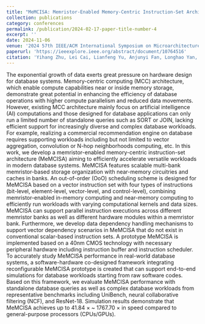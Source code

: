 ```yaml
---
title: "MeMCISA: Memristor-Enabled Memory-Centric Instruction-Set Architecture for Database Workloads"
collection: publications
category: conferences
permalink: /publication/2024-02-17-paper-title-number-4
excerpt: ''
date: 2024-11-06
venue: '2024 57th IEEE/ACM International Symposium on Microarchitecture (MICRO)'
paperurl: 'https://ieeexplore.ieee.org/abstract/document/10764516'
citation: 'Yihang Zhu, Lei Cai, Lianfeng Yu, Anjunyi Fan, Longhao Yan, Zhaokun Jing, Bonan Yan, Pek Jun Tiw, Yuqi Li, Yaoyu Tao*, Yuchao Yang*'
---
```


The exponential growth of data exerts great pressure on hardware design for database systems. Memory-centric computing (MCC) architecture, which enable compute capabilities near or inside memory storage, demonstrate great potential in enhancing the efficiency of database operations with higher compute parallelism and reduced data movements. However, existing MCC architecture mainly focus on artificial intelligence (AI) computations and those designed for database applications can only run a limited number of standalone queries such as SORT or JOIN, lacking efficient support for increasingly diverse and complex database workloads. For example, realizing a commercial recommendation engine on database requires supporting workloads including but not limited to vector aggregation, convolution or N-hop neighborhoods computing, etc. In this work, we develop a memristor-enabled memory-centric instruction-set architecture (MeMCISA) aiming to efficiently accelerate versatile workloads in modern database systems. MeMCISA features scalable multi-bank memristor-based storage organization with near-memory circuitries and caches in banks. An out-of-order (OoO) scheduling scheme is designed for MeMCISA based on a vector instruction set with four types of instructions (bit-level, element-level, vector-level, and control-level), combining memristor-enabled in-memory computing and near-memory computing to efficiently run workloads with varying computational kernels and data sizes. MeMCISA can support parallel instruction executions across different memristor banks as well as different hardware modules within a memristor bank. Furthermore, we develop data dependency handling mechanisms to support vector dependency scenarios in MeMCISA that do not exist in conventional scalar-based instruction sets. A prototype MeMCISA is implemented based on a 40nm CMOS technology with necessary peripheral hardware including instruction buffer and instruction scheduler. To accurately study MeMCISA performance in real-world database systems, a software-hardware co-designed framework integrating reconfigurable MeMCISA prototype is created that can support end-to-end simulations for database workloads starting from raw software codes. Based on this framework, we evaluate MeMCISA performance with standalone database queries as well as complex database workloads from representative benchmarks including UniBench, neural collaborative filtering (NCF), and ResNet-18. Simulation results demonstrate that MeMCISA achieves up to 41.84 × ~ 1767.70 × in speed compared to general-purpose processors (CPUs/GPUs).
